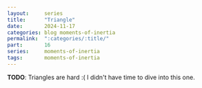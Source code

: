 ```yaml
---
layout:     series
title:      "Triangle"
date:       2024-11-17
categories: blog moments-of-inertia
permalink:  ":categories/:title/"
part:       16
series:     moments-of-inertia
tags:       moments-of-inertia
---
```


**TODO**: Triangles are hard :( I didn't have time to dive into this one.

<!-- <br>

---

<br>

## Appendix {#appendix}

There is a very nice property called the [Centroid Theorem](https://new.math.uiuc.edu/public403/affine/centroid.html), which says that the centroid is located as the arithmetic mean of the coordiantes. Written mathematically, if we let $\b{A}$, $\b{B}$, and $\b{C}$ be the vectors to the vertices of the triangle and $\b{G}$ be the coordinates of the centroid, then we have the following.

$$
\b{G} = \tfrac{1}{3} ( \b{A} + \b{B} + \b{C} )
$$

In our case, since we are assuming the centroid is located at the origin, $\b{G} = \b{0}$. -->

<!-- 
<br>

---

<br>

## Base on $x$-Axis

Base on $x$-axis vertically centered with top vertex.

### General Triangle

$$
I = \tfrac{1}{3} M \frac{a^3 + b_1^3 + b_2^3 + c^3}{a + b_1 + b_2 + c}
$$


$$
h^2 + b_1^2 = a^2 
\qquad\qquad
h^2 + b_2^2 = c^2 
$$

$$
\begin{align}
    I &= I_{a} + I_{b_1} + I_{b_2} + I_{c} 
    \\[10pt]
    
    &= \tfrac{1}{3} M_{a} \begin{bmatrix}
        b_1^2 & \tfrac{1}{2} b_1h & 0 \\
        \tfrac{1}{2} b_1h & h^2 & 0 \\
        0 & 0 & b_1^2 + h^2
    \end{bmatrix}
    + 
    \tfrac{1}{3}M_{b_1}b_1^2
    \begin{bmatrix}
        0 & 0 & 0 \\
        0 & 1 & 0 \\
        0 & 0 & 1
    \end{bmatrix}
    +
    \tfrac{1}{3}M_{b_2}b_2^2
    \begin{bmatrix}
        0 & 0 & 0 \\
        0 & 1 & 0 \\
        0 & 0 & 1
    \end{bmatrix}
    +
    \tfrac{1}{3} M_{c} \begin{bmatrix}
        b_2^2 & -\tfrac{1}{2} b_2h & 0 \\
        -\tfrac{1}{2} b_2h & h^2 & 0 \\
        0 & 0 & b_2^2 + h^2
    \end{bmatrix}
    \\[10pt]

    &= \tfrac{1}{3} a \begin{bmatrix}
        b_1^2 & \tfrac{1}{2} b_1h & 0 \\
        \tfrac{1}{2} b_1h & h^2 & 0 \\
        0 & 0 & a^2
    \end{bmatrix}
    + 
    \tfrac{1}{3}b_1^3
    \begin{bmatrix}
        0 & 0 & 0 \\
        0 & 1 & 0 \\
        0 & 0 & 1
    \end{bmatrix}
    +
    \tfrac{1}{3}b_2^3
    \begin{bmatrix}
        0 & 0 & 0 \\
        0 & 1 & 0 \\
        0 & 0 & 1
    \end{bmatrix}
    +
    \tfrac{1}{3} c \begin{bmatrix}
        b_2^2 & -\tfrac{1}{2} b_2h & 0 \\
        -\tfrac{1}{2} b_2h & h^2 & 0 \\
        0 & 0 & c^2
    \end{bmatrix}
    \\[10pt]
    
    &= \tfrac{1}{3} \begin{bmatrix}
        ab_1^2 + b_2^2c & - \tfrac{1}{2} (b_2c - ab_1) h & 0 \\
        - \tfrac{1}{2} (b_2c - ab_1) h & (a + c)h^2 + b_1^3 + b_2^3 & 0 \\
        0 & 0 & a^3 + b_1^3 + b_2^3 + c^3
    \end{bmatrix}
\end{align}
$$

<br>

### Isosceles Triangle

$$
\begin{align}
    I &= \tfrac{1}{3} \begin{bmatrix}
        2ab^2 & 0 & 0 \\
        0 & 2ah^2 + \tfrac{1}{4}b^3 & 0 \\
        0 & 0 & 2a^3 + \tfrac{1}{4}b^3
    \end{bmatrix}
\end{align}
$$

<br>

### Equilateral Triangle

$$
\begin{align}
    I &= \tfrac{1}{3} \begin{bmatrix}
        2S^3 & 0 & 0 \\
        0 & \tfrac{7}{4}S^3 & 0 \\
        0 & 0 & \tfrac{9}{4}S^3
    \end{bmatrix}
\end{align}
$$

<br>

---

<br>

<br>

---

<br>

## General - Coordiantes

If we are only interested in the rotational inertia around the $z$-axis, then there is a somewhat elegant way to describe this. Recall the coordiante formula for the rotational inertia of a line around the $z$-axis ([here](/blog/moments-of-inertia/lines-special-cases#coordiante-formula)).

**TODO** draw diagram

An identity I will use a number of times is the following, which is a version of the law of cosines. Really this is just a expanding the left-hand side.

$$
\abs{\b{A} - \b{B}}^2 = \abs{\b{A}}^2 + \abs{\b{B}}^2 - 2(\b{A} \cdot \b{B})
$$

$$
\begin{align}
    \tfrac{1}{\lambda} I_{zz} 
    &= \tfrac{1}{\lambda} I_{a} + \tfrac{1}{\lambda} I_{b} + \tfrac{1}{\lambda} I_{c} \\[10pt]
    &= \tfrac{1}{3} \abs{\b{B} - \b{C}} \left ( \abs{\b{B}}^2 + \abs{\b{C}}^2 + \b{B} \cdot \b{C} \right ) + \tfrac{1}{3} \abs{\b{C} - \b{A}} \left ( \abs{\b{C}}^2 + \abs{\b{A}}^2 + \b{C} \cdot \b{A} \right ) + \tfrac{1}{3} \abs{\b{A} - \b{B}} \left ( \abs{\b{A}}^2 + \abs{\b{B}}^2 + \b{A} \cdot \b{B} \right ) \\[10pt]
    &= \tfrac{1}{3} \abs{\b{B} - \b{C}} \left ( \abs{\b{B} - \b{C}}^2 + 3(\b{B} \cdot \b{C}) \right ) + \tfrac{1}{3} \abs{\b{C} - \b{A}} \left ( \abs{\b{C} - \b{A}}^2 + 3(\b{C} \cdot \b{A}) \right ) + \tfrac{1}{3} \abs{\b{A} - \b{B}} \left ( \abs{\b{A} - \b{B}}^2 + 3(\b{A} \cdot \b{B}) \right ) \\[10pt]
    &= \tfrac{1}{3} \left ( \abs{\b{B} - \b{C}}^3 + \abs{\b{C} - \b{A}}^3 + \abs{\b{A} - \b{B}}^3 \right ) + \abs{\b{B} - \b{C}} \; (\b{B} \cdot \b{C}) + \abs{\b{C} - \b{A}} \; (\b{C} \cdot \b{A}) + \abs{\b{A} - \b{B}} \; (\b{A} \cdot \b{B}) \\[10pt]
    &= \tfrac{1}{3} \left ( a^3 + b^3 + c^3 \right ) + a \; (\b{B} \cdot \b{C}) + b \; (\b{C} \cdot \b{A}) + c \; (\b{A} \cdot \b{B}) \\[10pt]
\end{align}
$$

Now, in order to simplify the analysis, we are going to assume the triangle's centroid is at the origin. Now, we can get an expression for the magnutides of $\b{A}$, $\b{B}$, $\b{C}$. We use [Apollonius Theorem](https://brilliant.org/wiki/apollonius-theorem/). Let $m_{A}$, $m_{B}$, and $m_{C}$ be the lengths of the medians. Then

$$
m_{A} = \tfrac{1}{2} \sqrt{2b^2 + 2c^2 - a^2}
\qquad
m_{B} = \tfrac{1}{2} \sqrt{2c^2 + 2a^2 - b^2}
\qquad
m_{C} = \tfrac{1}{2} \sqrt{2a^2 + 2b^2 - c^2}
$$

Then, we know that

$$
\abs{\b{A}} = \tfrac{2}{3} m_A
\qquad
\abs{\b{B}} = \tfrac{2}{3} m_B
\qquad
\abs{\b{C}} = \tfrac{2}{3} m_C
$$

$$
\begin{align}
    \b{B} \cdot \b{C} &= \tfrac{1}{2} \left ( \abs{\b{B}}^2 + \abs{\b{C}}^2 - \abs{\b{B} - \b{C}}^2 \right ) \\[10pt]
    &= \tfrac{1}{2} \left ( \tfrac{1}{9}(2c^2 + 2a^2 - b^2) + \tfrac{1}{9}(2a^2 + 2b^2 - c^2) - a^2 \right ) \\[10pt]
    &= \tfrac{1}{18} \left ( (2c^2 + 2a^2 - b^2) + (2a^2 + 2b^2 - c^2) - 9a^2 \right ) \\[10pt]
    &= \tfrac{1}{18} \left ( b^2 + c^2 - 5a^2 \right ) \\[10pt]
\end{align}
$$

Yiu can compute $\b{A} \cdot \b{B}$ and $\b{C} \cdot \b{A}$ symmetrically. Substituting into the above equation.

$$
\begin{align}
    \tfrac{1}{\lambda} I_{zz} 
    &= \tfrac{1}{3} \left ( a^3 + b^3 + c^3 \right ) + \tfrac{1}{18} a \left ( b^2 + c^2 - 5a^2 \right ) + \tfrac{1}{18} b \left ( c^2 + a^2 - 5b^2 \right ) + \tfrac{1}{18} c \left ( a^2 + b^2 - 5c^2 \right ) \\[10pt]
    &= \tfrac{1}{3} \left ( a^3 + b^3 + c^3 \right ) + \tfrac{1}{18} a \left ( b^2 + c^2 + a^2 \right ) + \tfrac{1}{18} b \left ( c^2 + a^2 + b^2 \right ) + \tfrac{1}{18} c \left ( a^2 + b^2 + c^2 \right ) - \tfrac{1}{3} \left ( a^3 + b^3 + c^3 \right )\\[10pt]
    &= \tfrac{1}{18} \left ( a + b + c \right ) \left ( b^2 + c^2 + a^2 \right ) \\[10pt]
\end{align}
$$

The mass of the triangle is $\lambda \cdot (a + b + c)$. Therefore

$$
I_{zz} = \tfrac{1}{18} M (a^2 + b^2 + c^2)
$$

This is beautiful, and I've never seen this formula anywhere else.

<br>

---

<br>

## General - Proof 2

We can do this a lot more simply without using coordinates

$$
\begin{align}
    \tfrac{1}{\lambda} I_{zz} 
    &= \tfrac{1}{\lambda} I_{a} + \tfrac{1}{\lambda} I_{b} + \tfrac{1}{\lambda} I_{c} \\[10pt]
    &= \tfrac{1}{12} M_a a^2 + M_a D_a^2 + \tfrac{1}{12} M_b b^2 + M_b D_b^2 + \tfrac{1}{12} M_c c^2 + M_c D_c^2 \\[10pt]
    &= \tfrac{1}{12} a^3 + \tfrac{1}{36} a (2b^2 + 2c^2 - a^2) + \tfrac{1}{12} b^3 + \tfrac{1}{36} b (2c^2 + 2a^2 - b^2)  + \tfrac{1}{12} c^3 + \tfrac{1}{36} c (2a^2 + 2b^2 - c^2) \\[10pt]
    &= \tfrac{1}{12} (a^3 + b^3 + c^3) + \tfrac{1}{36} a (2b^2 + 2c^2 + 2a^2 - 3a^2) + \tfrac{1}{36} b (2c^2 + 2a^2 + 2b^2 - 3b^3) + \tfrac{1}{36} c (2a^2 + 2b^2 + 2c^2 - 3c^2) \\[10pt]
    &= \tfrac{1}{36} a (2b^2 + 2c^2 + 2a^2) + \tfrac{1}{36} b (2c^2 + 2a^2 + 2b^2) + \tfrac{1}{36} c (2a^2 + 2b^2 + 2c^2) \\[10pt]
    &= \tfrac{1}{18} (a + b + c) (a^2 + b^2 + c^2)
\end{align}
$$

The mass of the triangle is $M = \lambda \cdot (a + b + c)$. Therefore

$$
I_{zz} = \tfrac{1}{18} M (a^2 + b^2 + c^2)
$$

This is beautiful, and I've never seen this formula anywhere else. -->